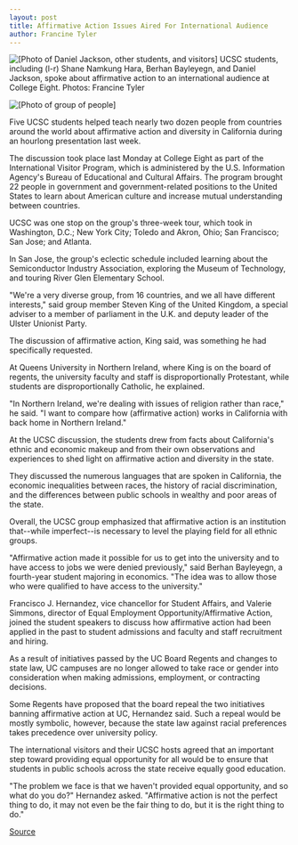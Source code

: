 ```yaml
---
layout: post
title: Affirmative Action Issues Aired For International Audience
author: Francine Tyler
---
```


![\[Photo of Daniel Jackson, other students, and visitors\]][1] UCSC students, including (l-r) Shane Namkung Hara, Berhan Bayleyegn, and Daniel Jackson, spoke about affirmative action to an international audience at College Eight. Photos: Francine Tyler

![\[Photo of group of people\]][2]

Five UCSC students helped teach nearly two dozen people from countries around the world about affirmative action and diversity in California during an hourlong presentation last week.

The discussion took place last Monday at College Eight as part of the International Visitor Program, which is administered by the U.S. Information Agency's Bureau of Educational and Cultural Affairs. The program brought 22 people in government and government-related positions to the United States to learn about American culture and increase mutual understanding between countries.

UCSC was one stop on the group's three-week tour, which took in Washington, D.C.; New York City; Toledo and Akron, Ohio; San Francisco; San Jose; and Atlanta.

In San Jose, the group's eclectic schedule included learning about the Semiconductor Industry Association, exploring the Museum of Technology, and touring River Glen Elementary School.

"We're a very diverse group, from 16 countries, and we all have different interests," said group member Steven King of the United Kingdom, a special adviser to a member of parliament in the U.K. and deputy leader of the Ulster Unionist Party.

The discussion of affirmative action, King said, was something he had specifically requested.

At Queens University in Northern Ireland, where King is on the board of regents, the university faculty and staff is disproportionally Protestant, while students are disproportionally Catholic, he explained.

"In Northern Ireland, we're dealing with issues of religion rather than race," he said. "I want to compare how (affirmative action) works in California with back home in Northern Ireland."

At the UCSC discussion, the students drew from facts about California's ethnic and economic makeup and from their own observations and experiences to shed light on affirmative action and diversity in the state.

They discussed the numerous languages that are spoken in California, the economic inequalities between races, the history of racial discrimination, and the differences between public schools in wealthy and poor areas of the state.

Overall, the UCSC group emphasized that affirmative action is an institution that--while imperfect--is necessary to level the playing field for all ethnic groups.

"Affirmative action made it possible for us to get into the university and to have access to jobs we were denied previously," said Berhan Bayleyegn, a fourth-year student majoring in economics. "The idea was to allow those who were qualified to have access to the university."

Francisco J. Hernandez, vice chancellor for Student Affairs, and Valerie Simmons, director of Equal Employment Opportunity/Affirmative Action, joined the student speakers to discuss how affirmative action had been applied in the past to student admissions and faculty and staff recruitment and hiring.

As a result of initiatives passed by the UC Board Regents and changes to state law, UC campuses are no longer allowed to take race or gender into consideration when making admissions, employment, or contracting decisions.

Some Regents have proposed that the board repeal the two initiatives banning affirmative action at UC, Hernandez said. Such a repeal would be mostly symbolic, however, because the state law against racial preferences takes precedence over university policy.

The international visitors and their UCSC hosts agreed that an important step toward providing equal opportunity for all would be to ensure that students in public schools across the state receive equally good education.

"The problem we face is that we haven't provided equal opportunity, and so what do you do?" Hernandez asked. "Affirmative action is not the perfect thing to do, it may not even be the fair thing to do, but it is the right thing to do."

[1]: http://www1.ucsc.edu/oncampus/currents/98-99/art/affirm.99-02-15.320.jpg
[2]: http://www1.ucsc.edu/oncampus/currents/98-99/art/affirm2.99-02-15.320.jpg

[Source](http://www1.ucsc.edu/oncampus/currents/98-99/02-15/affirm.htm "Permalink to Affirmative action talk for international visitors; 02-15-99")

